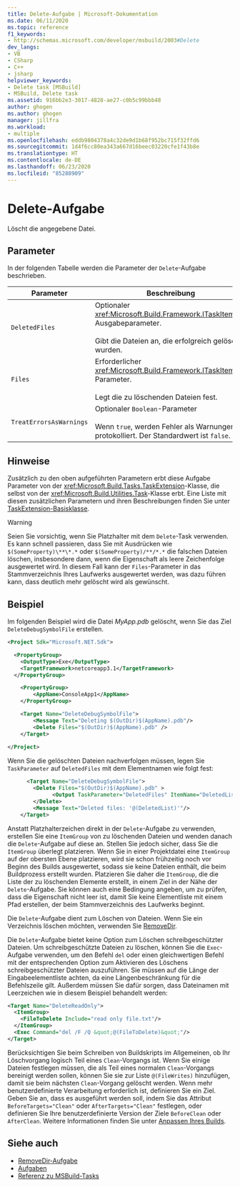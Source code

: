 ```yaml
---
title: Delete-Aufgabe | Microsoft-Dokumentation
ms.date: 06/11/2020
ms.topic: reference
f1_keywords:
- http://schemas.microsoft.com/developer/msbuild/2003#Delete
dev_langs:
- VB
- CSharp
- C++
- jsharp
helpviewer_keywords:
- Delete task [MSBuild]
- MSBuild, Delete task
ms.assetid: 916bb2e3-3017-4828-ae27-c0b5c99bbb48
author: ghogen
ms.author: ghogen
manager: jillfra
ms.workload:
- multiple
ms.openlocfilehash: eddb9804378a4c32de9d1b68f952bc715f32ffd6
ms.sourcegitcommit: 1d4f6cc80ea343a667d16beec03220cfe1f43b8e
ms.translationtype: HT
ms.contentlocale: de-DE
ms.lasthandoff: 06/23/2020
ms.locfileid: "85288909"
---
```

# <a name="delete-task"></a>Delete-Aufgabe

Löscht die angegebene Datei.

## <a name="parameters"></a>Parameter

In der folgenden Tabelle werden die Parameter der `Delete`-Aufgabe beschrieben.

|Parameter|Beschreibung|
|---------------|-----------------|
|`DeletedFiles`|Optionaler <xref:Microsoft.Build.Framework.ITaskItem>`[]`-Ausgabeparameter.<br /><br /> Gibt die Dateien an, die erfolgreich gelöscht wurden.|
|`Files`|Erforderlicher <xref:Microsoft.Build.Framework.ITaskItem>`[]`-Parameter.<br /><br /> Legt die zu löschenden Dateien fest.|
|`TreatErrorsAsWarnings`|Optionaler `Boolean`-Parameter<br /><br /> Wenn `true`, werden Fehler als Warnungen protokolliert. Der Standardwert ist `false`.|

## <a name="remarks"></a>Hinweise

Zusätzlich zu den oben aufgeführten Parametern erbt diese Aufgabe Parameter von der <xref:Microsoft.Build.Tasks.TaskExtension>-Klasse, die selbst von der <xref:Microsoft.Build.Utilities.Task>-Klasse erbt. Eine Liste mit diesen zusätzlichen Parametern und ihren Beschreibungen finden Sie unter [TaskExtension-Basisklasse](../msbuild/taskextension-base-class.md).

> [!WARNING]
> Seien Sie vorsichtig, wenn Sie Platzhalter mit dem `Delete`-Task verwenden. Es kann schnell passieren, dass Sie mit Ausdrücken wie `$(SomeProperty)\**\*.*` oder `$(SomeProperty)/**/*.*` die falschen Dateien löschen, insbesondere dann, wenn die Eigenschaft als leere Zeichenfolge ausgewertet wird. In diesem Fall kann der `Files`-Parameter in das Stammverzeichnis Ihres Laufwerks ausgewertet werden, was dazu führen kann, dass deutlich mehr gelöscht wird als gewünscht.

## <a name="example"></a>Beispiel

Im folgenden Beispiel wird die Datei *MyApp.pdb* gelöscht, wenn Sie das Ziel `DeleteDebugSymbolFile` erstellen.

```xml
<Project Sdk="Microsoft.NET.Sdk">

  <PropertyGroup>
    <OutputType>Exe</OutputType>
    <TargetFramework>netcoreapp3.1</TargetFramework>
  </PropertyGroup>

    <PropertyGroup>
        <AppName>ConsoleApp1</AppName>
    </PropertyGroup>

    <Target Name="DeleteDebugSymbolFile">
        <Message Text="Deleting $(OutDir)$(AppName).pdb"/>
        <Delete Files="$(OutDir)$(AppName).pdb" />
    </Target>
  
</Project>

```

Wenn Sie die gelöschten Dateien nachverfolgen müssen, legen Sie `TaskParameter` auf `DeletedFiles` mit dem Elementnamen wie folgt fest:

```xml
      <Target Name="DeleteDebugSymbolFile">
        <Delete Files="$(OutDir)$(AppName).pdb" >
              <Output TaskParameter="DeletedFiles" ItemName="DeletedList"/>
        </Delete>
        <Message Text="Deleted files: '@(DeletedList)'"/>
    </Target>
```

Anstatt Platzhalterzeichen direkt in der `Delete`-Aufgabe zu verwenden, erstellen Sie eine `ItemGroup` von zu löschenden Dateien und wenden danach die `Delete`-Aufgabe auf diese an. Stellen Sie jedoch sicher, dass Sie die `ItemGroup` überlegt platzieren. Wenn Sie in einer Projektdatei eine `ItemGroup` auf der obersten Ebene platzieren, wird sie schon frühzeitig noch vor Beginn des Builds ausgewertet, sodass sie keine Dateien enthält, die beim Buildprozess erstellt wurden. Platzieren Sie daher die `ItemGroup`, die die Liste der zu löschenden Elemente erstellt, in einem Ziel in der Nähe der `Delete`-Aufgabe. Sie können auch eine Bedingung angeben, um zu prüfen, dass die Eigenschaft nicht leer ist, damit Sie keine Elementliste mit einem Pfad erstellen, der beim Stammverzeichnis des Laufwerks beginnt.

Die `Delete`-Aufgabe dient zum Löschen von Dateien. Wenn Sie ein Verzeichnis löschen möchten, verwenden Sie [RemoveDir](removedir-task.md).

Die `Delete`-Aufgabe bietet keine Option zum Löschen schreibgeschützter Dateien. Um schreibgeschützte Dateien zu löschen, können Sie die `Exec`-Aufgabe verwenden, um den Befehl `del` oder einen gleichwertigen Befehl mit der entsprechenden Option zum Aktivieren des Löschens schreibgeschützter Dateien auszuführen. Sie müssen auf die Länge der Eingabeelementliste achten, da eine Längenbeschränkung für die Befehlszeile gilt. Außerdem müssen Sie dafür sorgen, dass Dateinamen mit Leerzeichen wie in diesem Beispiel behandelt werden:

```xml
<Target Name="DeleteReadOnly">
  <ItemGroup>
    <FileToDelete Include="read only file.txt"/>
  </ItemGroup>
  <Exec Command="del /F /Q &quot;@(FileToDelete)&quot;"/>
</Target>
```

Berücksichtigen Sie beim Schreiben von Buildskripts im Allgemeinen, ob Ihr Löschvorgang logisch Teil eines `Clean`-Vorgangs ist. Wenn Sie einige Dateien festlegen müssen, die als Teil eines normalen `Clean`-Vorgangs bereinigt werden sollen, können Sie sie zur Liste `@(FileWrites)` hinzufügen, damit sie beim nächsten `Clean`-Vorgang gelöscht werden. Wenn mehr benutzerdefinierte Verarbeitung erforderlich ist, definieren Sie ein Ziel. Geben Sie an, dass es ausgeführt werden soll, indem Sie das Attribut `BeforeTargets="Clean"` oder `AfterTargets="Clean"` festlegen, oder definieren Sie Ihre benutzerdefinierte Version der Ziele `BeforeClean` oder `AfterClean`. Weitere Informationen finden Sie unter [Anpassen Ihres Builds](customize-your-build.md).

## <a name="see-also"></a>Siehe auch

- [RemoveDir-Aufgabe](removedir-task.md)
- [Aufgaben](../msbuild/msbuild-tasks.md)
- [Referenz zu MSBuild-Tasks](../msbuild/msbuild-task-reference.md)
